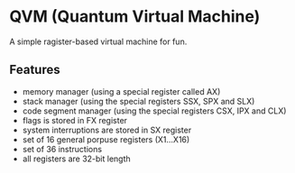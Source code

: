 # QVM (Quantum Virtual Machine)

A simple ragister-based virtual machine for fun.

## Features
- memory manager (using a special register called AX)
- stack manager (using the special registers SSX, SPX and SLX)
- code segment manager (using the special registers CSX, IPX and CLX)
- flags is stored in FX register
- system interruptions are stored in SX register
- set of 16 general porpuse registers (X1...X16)
- set of 36 instructions
- all registers are 32-bit length
